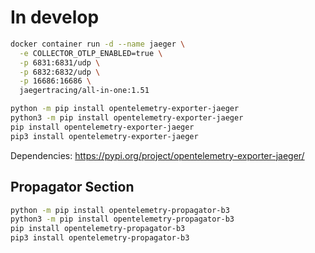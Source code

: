 # In develop 
```bash
docker container run -d --name jaeger \
  -e COLLECTOR_OTLP_ENABLED=true \
  -p 6831:6831/udp \
  -p 6832:6832/udp \
  -p 16686:16686 \
  jaegertracing/all-in-one:1.51
```

```bash
python -m pip install opentelemetry-exporter-jaeger
python3 -m pip install opentelemetry-exporter-jaeger
pip install opentelemetry-exporter-jaeger
pip3 install opentelemetry-exporter-jaeger
```
Dependencies: https://pypi.org/project/opentelemetry-exporter-jaeger/  

## Propagator Section
```bash
python -m pip install opentelemetry-propagator-b3
python3 -m pip install opentelemetry-propagator-b3
pip install opentelemetry-propagator-b3
pip3 install opentelemetry-propagator-b3
```
